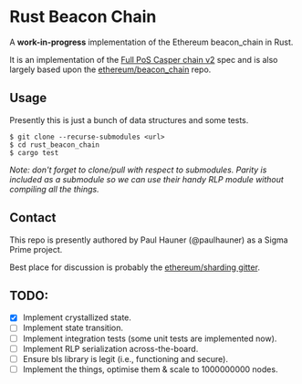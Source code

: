 # Rust Beacon Chain 

A **work-in-progress** implementation of the Ethereum beacon_chain in Rust.

It is an implementation of the [Full PoS Casper chain
v2](https://notes.ethereum.org/SCIg8AH5SA-O4C1G1LYZHQ?view) spec and is also
largely based upon the
[ethereum/beacon_chain](https://github.com/ethereum/beacon_chain) repo.

## Usage

Presently this is just a bunch of data structures and some tests.

```
$ git clone --recurse-submodules <url>
$ cd rust_beacon_chain
$ cargo test
```

_Note: don't forget to clone/pull with respect to submodules. Parity is
included as a submodule so we can use their handy RLP module without compiling
all the things._

## Contact

This repo is presently authored by Paul Hauner (@paulhauner) as a Sigma Prime
project. 

Best place for discussion is probably the [ethereum/sharding
gitter](https://gitter.im/ethereum/sharding).

## TODO:

- [x] Implement crystallized state.
- [ ] Implement state transition.
- [ ] Implement integration tests (some unit tests are implemented now).
- [ ] Implement RLP serialization across-the-board.
- [ ] Ensure bls library is legit (i.e., functioning and secure).
- [ ] Implement the things, optimise them & scale to 1000000000 nodes.
